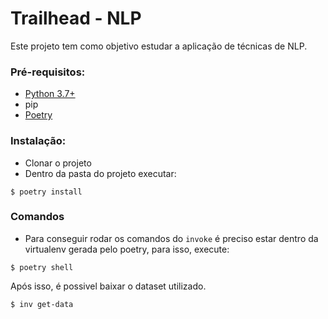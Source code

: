 # Trailhead - NLP

Este projeto tem como objetivo estudar a aplicação de técnicas de NLP.

### Pré-requisitos:

- [Python 3.7+](https://www.python.org/downloads/)
- pip
- [Poetry](https://python-poetry.org/)

### Instalação:

- Clonar o projeto
- Dentro da pasta do projeto executar:

```
$ poetry install
```

### Comandos

- Para conseguir rodar os comandos do `invoke` é preciso estar dentro da virtualenv gerada pelo poetry, para isso, execute:

```
$ poetry shell
```

Após isso, é possivel baixar o dataset utilizado.

```
$ inv get-data
```
